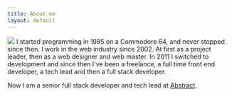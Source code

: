 ```yaml
---
title: About me
layout: default
---
```


![](http://francescobedussi.it/media/francesco_bedussi_qrrq5e_c_scale,w_1600.jpg)
I started programming in 1985 on a Commodore 64, and never stopped since then. I work in the web industry since 2002. At first as a project leader, then as a web designer and web master. In 2011 I switched to development and since then I've been a freelance, a full time front end developer, a tech lead and then a full stack developer.

Now I am a senior full stack developer and tech lead at [Abstract](https://abstract.it/it).
